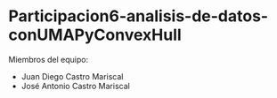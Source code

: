 # Participacion6-analisis-de-datos-conUMAPyConvexHull

Miembros del equipo:
- Juan Diego Castro Mariscal
- José Antonio Castro Mariscal
